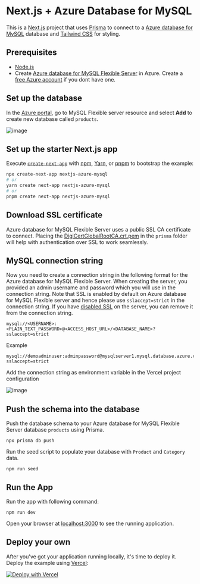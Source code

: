# Next.js + Azure Database for MySQL

This is a [Next.js](https://nextjs.org/) project that uses [Prisma](https://www.prisma.io/) to connect to a [Azure database for MySQL](https://learn.microsoft.com/azure/mysql/) database and [Tailwind CSS](https://tailwindcss.com/) for styling.

## Prerequisites

- [Node.js](https://nodejs.org/en/download/)
- Create [Azure database for MySQL Flexible Server](https://learn.microsoft.com/azure/mysql/flexible-server/quickstart-create-server-portal) in Azure. Create a [free Azure account](https://azure.microsoft.com/en-us/free/) if you dont have one.

## Set up the database
In the [Azure portal](https://portal.azure.com), go to MySQL Flexible server resource and select **Add** to create new database called `products`.

![image](https://user-images.githubusercontent.com/3684166/215588422-f5735f74-dace-4da4-9995-903ed618eaf5.png)

## Set up the starter Next.js app

Execute [`create-next-app`](https://github.com/vercel/next.js/tree/canary/packages/create-next-app) with [npm](https://docs.npmjs.com/cli/init), [Yarn](https://yarnpkg.com/lang/en/docs/cli/create/), or [pnpm](https://pnpm.io) to bootstrap the example:

```bash
npx create-next-app nextjs-azure-mysql
# or
yarn create next-app nextjs-azure-mysql
# or
pnpm create next-app nextjs-azure-mysql
```

## Download SSL certificate
Azure database for MySQL Flexible Server uses a public SSL CA certificate to connect. Placing the [DigiCertGlobalRootCA.crt.pem](https://dl.cacerts.digicert.com/DigiCertGlobalRootCA.crt.pem) in the `prisma` folder will help with authentication over SSL to work seamlessly.

## MySQL connection string
Now you need to create a connection string in the following format for the Azure database for MySQL Flexible Server. When creating the server, you provided an admin username and password which you will use in the connection string.  Note that SSL is enabled by default on Azure database for MySQL Flexible server and hence please use `sslaccept=strict` in the connection string. If you have [disabled SSL](https://learn.microsoft.com/azure/mysql/flexible-server/how-to-connect-tls-ssl#disable-ssl-enforcement-on-your-flexible-server) on the server, you can remove it from the connection string.

```text
mysql://<USERNAME>:<PLAIN_TEXT_PASSWORD>@<ACCESS_HOST_URL>/<DATABASE_NAME>?sslaccept=strict
```

Example
```text
mysql://demoadminuser:adminpassword@mysqlserver1.mysql.database.azure.com/products?sslaccept=strict
```

Add the connection string as environment variable in the Vercel project configuration

![image](https://user-images.githubusercontent.com/3684166/215590298-08e34ff7-7f40-4a78-aa0e-d75b1da32593.png)


## Push the schema into the database
Push the database schema to your Azure database for MySQL Flexible Server database `products` using Prisma.

`npx prisma db push`

Run the seed script to populate your database with `Product` and `Category` data.

`npm run seed`

## Run the App

Run the app with following command:

`npm run dev`

Open your browser at [localhost:3000](localhost:3000) to see the running application.

## Deploy your own

After you've got your application running locally, it's time to deploy it. Deploy the example using [Vercel](https://vercel.com?utm_source=github&utm_medium=readme&utm_campaign=next-example):

[![Deploy with Vercel](https://vercel.com/button)](https://vercel.com/new/git/external?repository-url=https://github.com/mksuni/nextjs-app-azure-db-mysql&repository-name=nextjs-app-azure-db-mysql&env=DATABASE_URL)

